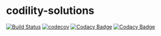 # codility-solutions

[![Build Status](https://travis-ci.org/dev-11/codility-solutions.svg?branch=master)](https://travis-ci.org/dev-11/codility-solutions) [![codecov](https://codecov.io/gh/dev-11/codility-solutions/branch/master/graph/badge.svg)](https://codecov.io/gh/dev-11/codility-solutions) [![Codacy Badge](https://api.codacy.com/project/badge/Grade/8f50c983d55d42fda44c3832080e94fc)](https://www.codacy.com/manual/dev-11/codility-solutions?utm_source=github.com&amp;utm_medium=referral&amp;utm_content=dev-11/codility-solutions&amp;utm_campaign=Badge_Grade) [![Codacy Badge](https://api.codacy.com/project/badge/Coverage/8f50c983d55d42fda44c3832080e94fc)](https://www.codacy.com/manual/dev-11/codility-solutions?utm_source=github.com&utm_medium=referral&utm_content=dev-11/codility-solutions&utm_campaign=Badge_Coverage)
